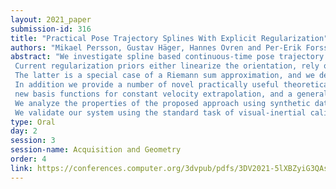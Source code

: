 ```yaml
---
layout: 2021_paper
submission-id: 316
title: "Practical Pose Trajectory Splines With Explicit Regularization"
authors: "Mikael Persson, Gustav Häger, Hannes Ovren and Per-Erik Forssén"
abstract: "We investigate spline based continuous-time pose trajectory estimation using non-linear explicit motion priors. 
 Current regularization priors either linearize the orientation, rely on the implicit regularization obtained from the used spline basis function, or use sampling based regularization schemes. 
 The latter is a special case of a Riemann sum approximation, and we demonstrate when and why this can fail, and propose a way to avoid these issues.
 In addition we provide a number of novel practically useful theoretical contributions, including requirements on knot spacing for orientation splines, 
 new basis functions for constant velocity extrapolation, and a generalization of the popular P-Spline penalty to orientation.
 We analyze the properties of the proposed approach using synthetic data.
 We validate our system using the standard task of visual-inertial calibration, and apply it to stereo visual odometry where we demonstrate real-time performance on KITTI."
type: Oral
day: 2
session: 3
session-name: Acquisition and Geometry
order: 4
link: https://conferences.computer.org/3dvpub/pdfs/3DV2021-5lXBZyiG3QAsRBKXHIjqU8/268800a156/268800a156.pdf
---
```

